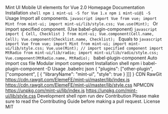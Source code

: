 Mint UI Mobile UI elements for Vue 2.0 Homepage Documentation Installation ```shell npm i mint-ui -S for Vue 1.x npm i mint-ui@1 -S ``` Usage Import all components. ```javascript import Vue from vue; import Mint from mint-ui; import mint-ui/lib/style.css; Vue.use(Mint); ``` Or import specified component. (Use babel-plugin-component) ```javascript import { Cell, Checklist } from mint-ui; Vue.component(Cell.name, Cell); Vue.component(Checklist.name, Checklist); ``` Equals to ```javascript import Vue from vue; import Mint from mint-ui; import mint-ui/lib/style.css; Vue.use(Mint); // import specified component import MtRadio from mint-ui/lib/radio; import mint-ui/lib/radio/style.css; Vue.component(MtRadio.name, MtRadio); ``` babel-plugin-component Auto import css file Modular import component Installation shell npm i babel-plugin-component -D Usage .babelrc json { "plugins": ["other-plugin", ["component", [ { "libraryName": "mint-ui", "style": true } ]]] } CDN RawGit https://cdn.rawgit.com/ElemeFE/mint-ui/master/lib/index.js https://cdn.rawgit.com/ElemeFE/mint-ui/master/lib/style.css NPMCDN https://unpkg.com/mint-ui/lib/index.js https://unpkg.com/mint-ui/lib/style.css Development shell npm run dev Contribution Please make sure to read the Contributing Guide before making a pull request. License MIT